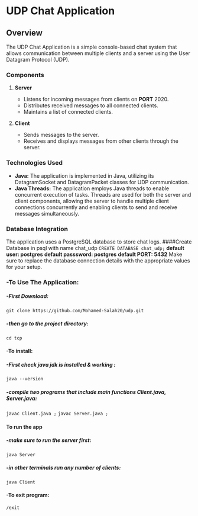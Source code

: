 # UDP Chat Application

## Overview

The UDP Chat Application is a simple console-based chat system that allows communication between multiple clients and a server using the User Datagram Protocol (UDP).

### Components

1. **Server**
   - Listens for incoming messages from clients on **PORT** 2020.
   - Distributes received messages to all connected clients.
   - Maintains a list of connected clients.

2. **Client**
   - Sends messages to the server.
   - Receives and displays messages from other clients through the server.

### Technologies Used

- **Java:** The application is implemented in Java, utilizing its DatagramSocket and DatagramPacket classes for UDP communication.
- **Java Threads:** The application employs Java threads to enable concurrent execution of tasks. Threads are used for both the server and client components, allowing the server to handle multiple client connections concurrently and enabling clients to send and receive messages simultaneously.

### Database Integration

The application uses a PostgreSQL database to store chat logs.
####Create Database in psql with name chat_udp
`CREATE DATABASE chat_udp;`
**default user: postgres**
**default passsword: postgres**
**default PORT: 5432**
Make sure to replace the database connection details with the appropriate values for your setup.

### -To Use The Application:
##### -First Download:
`git clone https://github.com/Mohamed-Salah20/udp.git`
##### -then go to the project directory:
`cd tcp`
#### -To install:
##### -First check java jdk is installed & working :
`java --version`
##### -compile two programs that include main functions Client.java, Server.java:
`javac Client.java ;`
`javac Server.java ;`
#### To run the app
##### -make sure to run the server first:
`java Server`
##### -in other terminals run any number of clients:
`java Client`
#### -To exit program:
`/exit`
